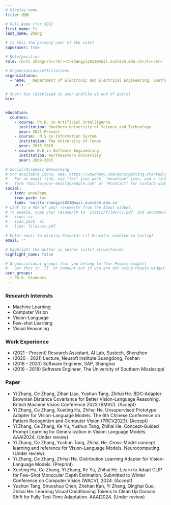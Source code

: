 ```yaml
---
# Display name
title: 张毅

# Full Name (for SEO)
first_name: Yi
last_name: Zhang

# Is this the primary user of the site?
superuser: true

# Role/position
role: <b>Yi Zhang</b></br><t>zhangyi2021@mail.sustech.edu.cn</t></br>

# Organizations/Affiliations
organizations:
  - name:   Department of Electronic and Electrical Engineering, Southern University of Science and Technology
    url: ''

# Short bio (displayed in user profile at end of posts)
bio:


education:
  courses:
    - course: Ph.D. in Artificial Intelligence
      institution: Southern University of Science and Technology
      year: 2021-Present
    - course:  M.S in Information System
      institution: The University of Texas
      year: 2015-2016
    - course: B.E in Software Engineering
      institution: Northeastern University
      year: 2009-2015

# Social/Academic Networking
# For available icons, see: https://wowchemy.com/docs/getting-started/page-builder/#icons
#   For an email link, use "fas" icon pack, "envelope" icon, and a link in the
#   form "mailto:your-email@example.com" or "#contact" for contact widget.
social:
  - icon: envelope
    icon_pack: fas
    link: 'mailto:zhangyi2021@mail.sustech.edu.cn'
# Link to a PDF of your resume/CV from the About widget.
# To enable, copy your resume/CV to `static/files/cv.pdf` and uncomment the lines below.
# - icon: cv
#   icon_pack: ai
#   link: files/cv.pdf

# Enter email to display Gravatar (if Gravatar enabled in Config)
email: ''

# Highlight the author in author lists? (true/false)
highlight_name: false

# Organizational groups that you belong to (for People widget)
#   Set this to `[]` or comment out if you are not using People widget.
user_groups:
  - Ph.D. Students
---
```


### **Research Interests**
* Machine Learning
* Computer Vision
* Vision-Language
* Few-shot Learning
* Visual Reasoning

### **Work Experience**
* (2021 - Present) Research Assistant, AI Lab, Sustech, Shenzhen
* (2020 - 2021) Lecture, Neusoft Institute Guangdong, Foshan
* (2018 - 2020) Software Engineer, SAP, Shanghai
* (2016 - 2018) Software Engineer, The University of Southern Mississippi


### **Paper**
* Yi Zhang, Ce Zhang, Zihan Liao, Yushun Tang, Zhihai He. BDC-Adapter: Brownian Distance Covariance for Better Vision-Language Reasoning. British Machine Vision Conference 2023 (BMVC).  (Accept)
*	Yi Zhang, Ce Zhang, Xueting Hu, Zhihai He. Unsupervised Prototype Adapter for Vision-Language Models. The 6th Chinese Conference on Pattern Recognition and Computer Vision (PRCV2023).  (Accept)
*	Yi Zhang, Ce Zhang, Ke Yu, Yushun Tang, Zhihai He. Concept-Guided Prompt Learning for Generalization in Vision-Language Models. AAAI2024.  (Under review)
*	Yi Zhang, Ce Zhang, Yushun Tang, Zhihai He. Cross-Model concept learning and reference for Vision-Language	Models. Neurocomputing.  (Under review)
*	Yi Zhang, Ce Zhang, Zhihai He. Distribution Learning Adapter for Vision-Language Models.  (Preprint)
*	Xueting Hu, Ce Zhang, Yi Zhang, Ke Yu, Zhihai He. Learn to Adapt CLIP for Few-Shot Monocular Depth Estimation. Submitted to Winter Conference on Computer Vision (WACV), 2024. (Accept)
*	Yushun Tang, Shuoshuo Chen, Zhehan Kan, Yi Zhang, Qinghai Guo, Zhihai He. Learning Visual Conditioning Tokens to Clean Up Domain Shift for Fully Test-Time Adaptation.  AAAI2024. (Under review)
